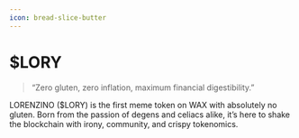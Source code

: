 ```yaml
---
icon: bread-slice-butter
---
```


# $LORY

> “Zero gluten, zero inflation, maximum financial digestibility.”

LORENZINO ($LORY) is the first meme token on WAX with absolutely no gluten. Born from the passion of degens and celiacs alike, it’s here to shake the blockchain with irony, community, and crispy tokenomics.
